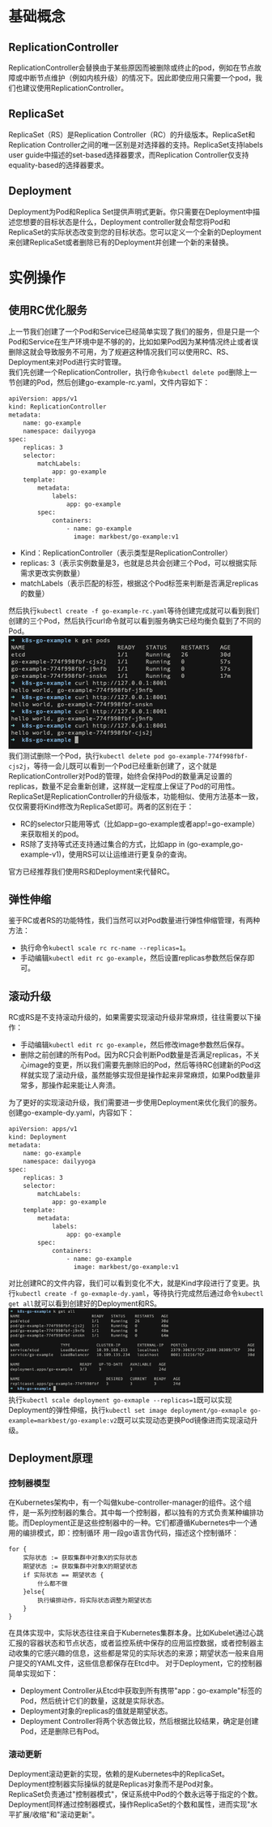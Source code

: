 # 基础概念
## ReplicationController  
ReplicationController会替换由于某些原因而被删除或终止的pod，例如在节点故障或中断节点维护（例如内核升级）的情况下。因此即使应用只需要一个pod，我们也建议使用ReplicationController。
## ReplicaSet  
ReplicaSet（RS）是Replication Controller（RC）的升级版本。ReplicaSet和Replication Controller之间的唯一区别是对选择器的支持。ReplicaSet支持labels user guide中描述的set-based选择器要求，而Replication Controller仅支持equality-based的选择器要求。
## Deployment
Deployment为Pod和Replica Set提供声明式更新。你只需要在Deployment中描述您想要的目标状态是什么，Deployment controller就会帮您将Pod和ReplicaSet的实际状态改变到您的目标状态。您可以定义一个全新的Deployment来创建ReplicaSet或者删除已有的Deployment并创建一个新的来替换。

# 实例操作
## 使用RC优化服务
上一节我们创建了一个Pod和Service已经简单实现了我们的服务，但是只是一个Pod和Service在生产环境中是不够的的，比如如果Pod因为某种情况终止或者误删除这就会导致服务不可用，为了规避这种情况我们可以使用RC、RS、Deployment来对Pod进行实时管理。  
我们先创建一个ReplicationController，执行命令`kubectl delete pod`删除上一节创建的Pod，然后创建go-example-rc.yaml，文件内容如下：
```
apiVersion: apps/v1
kind: ReplicationController
metadata:
    name: go-example
    namespace: dailyyoga
spec:
    replicas: 3
    selector:
        matchLabels:
            app: go-example
    template:
        metadata:
            labels:
                app: go-example
        spec:
            containers:
                - name: go-example
                  image: markbest/go-example:v1
```
- Kind：ReplicationController（表示类型是ReplicationController）
- replicas: 3（表示实例数量是3，也就是总共会创建三个Pod，可以根据实际需求更改实例数量）
- matchLabels（表示匹配的标签，根据这个Pod标签来判断是否满足replicas的数量）  

然后执行`kubectl create -f go-example-rc.yaml`等待创建完成就可以看到我们创建的三个Pod，然后执行curl命令就可以看到服务确实已经均衡负载到了不同的Pod。  
![](https://github.com/markbest/k8s-study-notes/blob/main/images/go-example-rc-show.png "")  
我们测试删除一个Pod，执行`kubectl delete pod go-example-774f998fbf-cjs2j`，等待一会儿既可以看到一个Pod已经重新创建了，这个就是ReplicationController对Pod的管理，始终会保持Pod的数量满足设置的replicas，数量不足会重新创建，这样就一定程度上保证了Pod的可用性。  
ReplicaSet是ReplicationController的升级版本，功能相似、使用方法基本一致，仅仅需要将Kind修改为ReplicaSet即可。两者的区别在于：
- RC的selector只能用等式（比如app=go-example或者app!=go-example）来获取相关的pod。
- RS除了支持等式还支持通过集合的方式，比如app in (go-example,go-example-v1)，使用RS可以让运维进行更复杂的查询。  

官方已经推荐我们使用RS和Deployment来代替RC。  

## 弹性伸缩
鉴于RC或者RS的功能特性，我们当然可以对Pod数量进行弹性伸缩管理，有两种方法：
- 执行命令`kubectl scale rc rc-name --replicas=1`。
- 手动编辑`kubectl edit rc go-example`，然后设置replicas参数然后保存即可。  
## 滚动升级
RC或RS是不支持滚动升级的，如果需要实现滚动升级非常麻烦，往往需要以下操作：
- 手动编辑`kubectl edit rc go-example`，然后修改image参数然后保存。
- 删除之前创建的所有Pod。因为RC只会判断Pod数量是否满足replicas，不关心image的变更，所以我们需要先删除旧的Pod，然后等待RC创建新的Pod这样就实现了滚动升级，虽然能够实现但是操作起来非常麻烦，如果Pod数量非常多，那操作起来能让人奔溃。  

为了更好的实现滚动升级，我们需要进一步使用Deployment来优化我们的服务。创建go-example-dy.yaml，内容如下：
```
apiVersion: apps/v1
kind: Deployment
metadata:
    name: go-example
    namespace: dailyyoga
spec:
    replicas: 3
    selector:
        matchLabels:
            app: go-example
    template:
        metadata:
            labels:
                app: go-example
        spec:
            containers:
                - name: go-example
                  image: markbest/go-example:v1
```
对比创建RC的文件内容，我们可以看到变化不大，就是Kind字段进行了变更。执行`kubectl create -f go-exmaple-dy.yaml`，等待执行完成然后通过命令`kubectl get all`就可以看到创建好的Deployment和RS。
![](https://github.com/markbest/k8s-study-notes/blob/main/images/go-example-dy-show.png "")   
执行`kubectl scale deployment go-exmaple --replicas=1`既可以实现Deployment的弹性伸缩，执行`kubectl set image deployment/go-exmaple go-example=markbest/go-example:v2`既可以实现动态更换Pod镜像进而实现滚动升级。
## Deployment原理
### 控制器模型
在Kubernetes架构中，有一个叫做kube-controller-manager的组件。这个组件，是一系列控制器的集合。其中每一个控制器，都以独有的方式负责某种编排功能。而Deployment正是这些控制器中的一种。它们都遵循Kubernetes中一个通用的编排模式，即：控制循环
用一段go语言伪代码，描述这个控制循环：
```
for {
    实际状态 := 获取集群中对象X的实际状态
    期望状态 := 获取集群中对象X的期望状态
    if 实际状态 == 期望状态 {
        什么都不做
    }else{
        执行编排动作，将实际状态调整为期望状态
    }
}
```
在具体实现中，实际状态往往来自于Kubernetes集群本身。比如Kubelet通过心跳汇报的容器状态和节点状态，或者监控系统中保存的应用监控数据，或者控制器主动收集的它感兴趣的信息，这些都是常见的实际状态的来源；期望状态一般来自用户提交的YAML文件，这些信息都保存在Etcd中。
对于Deployment，它的控制器简单实现如下：  
- Deployment Controller从Etcd中获取到所有携带"app：go-example"标签的Pod，然后统计它们的数量，这就是实际状态。  
- Deployment对象的replicas的值就是期望状态。  
- Deployment Controller将两个状态做比较，然后根据比较结果，确定是创建Pod，还是删除已有Pod。  
### 滚动更新
Deployment滚动更新的实现，依赖的是Kubernetes中的ReplicaSet。Deployment控制器实际操纵的就是Replicas对象而不是Pod对象。  
ReplicaSet负责通过"控制器模式"，保证系统中Pod的个数永远等于指定的个数。  
Deployment同样通过控制器模式，操作ReplicaSet的个数和属性，进而实现"水平扩展/收缩"和"滚动更新"。  


